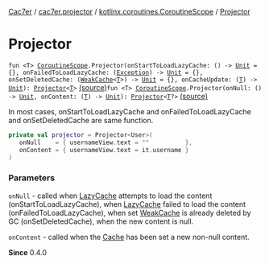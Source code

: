 [Cac7er](../../index.md) / [cac7er.projector](../index.md) / [kotlinx.coroutines.CoroutineScope](index.md) / [Projector](./-projector.md)

# Projector

`fun <T> `[`CoroutineScope`](https://kotlin.github.io/kotlinx.coroutines/kotlinx-coroutines-core/kotlinx.coroutines/-coroutine-scope/index.html)`.Projector(onStartToLoadLazyCache: () -> `[`Unit`](https://kotlinlang.org/api/latest/jvm/stdlib/kotlin/-unit/index.html)` = {}, onFailedToLoadLazyCache: (`[`Exception`](https://kotlinlang.org/api/latest/jvm/stdlib/kotlin/-exception/index.html)`) -> `[`Unit`](https://kotlinlang.org/api/latest/jvm/stdlib/kotlin/-unit/index.html)` = {}, onSetDeletedCache: (`[`WeakCache`](../../cac7er/-weak-cache/index.md)`<`[`T`](-projector.md#T)`>) -> `[`Unit`](https://kotlinlang.org/api/latest/jvm/stdlib/kotlin/-unit/index.html)` = {}, onCacheUpdate: (`[`T`](-projector.md#T)`) -> `[`Unit`](https://kotlinlang.org/api/latest/jvm/stdlib/kotlin/-unit/index.html)`): `[`Projector`](../-projector/index.md)`<`[`T`](-projector.md#T)`>` [(source)](http://2wiqua.wcaokaze.com/gitbucket/wcaokaze/Cac7er/blob/master/src/main/java/cac7er/projector/Projector.kt#L8)`fun <T> `[`CoroutineScope`](https://kotlin.github.io/kotlinx.coroutines/kotlinx-coroutines-core/kotlinx.coroutines/-coroutine-scope/index.html)`.Projector(onNull: () -> `[`Unit`](https://kotlinlang.org/api/latest/jvm/stdlib/kotlin/-unit/index.html)`, onContent: (`[`T`](-projector.md#T)`) -> `[`Unit`](https://kotlinlang.org/api/latest/jvm/stdlib/kotlin/-unit/index.html)`): `[`Projector`](../-projector/index.md)`<`[`T`](-projector.md#T)`?>` [(source)](http://2wiqua.wcaokaze.com/gitbucket/wcaokaze/Cac7er/blob/master/src/main/java/cac7er/projector/Projector.kt#L41)

In most cases, onStartToLoadLazyCache and onFailedToLoadLazyCache and
onSetDeletedCache are same function.

``` kotlin
private val projector = Projector<User>(
   onNull    = { usernameView.text = ""          },
   onContent = { usernameView.text = it.username }
)
```

### Parameters

`onNull` - called when [LazyCache](../../cac7er/-lazy-cache/index.md) attempts to load the content (onStartToLoadLazyCache),
when [LazyCache](../../cac7er/-lazy-cache/index.md) failed to load the content (onFailedToLoadLazyCache),
when set [WeakCache](../../cac7er/-weak-cache/index.md) is already deleted by GC (onSetDeletedCache),
when the new content is null.

`onContent` - called when the [Cache](../../cac7er/-cache/index.md) has been set a new non-null content.

**Since**
0.4.0

